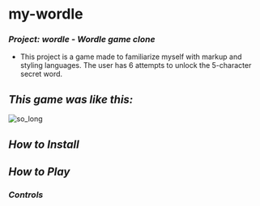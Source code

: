 <h1>my-wordle</h1>

### _Project: wordle - Wordle game clone_

- This project is a game made to familiarize myself with markup and styling languages. The user has 6 attempts to unlock the 5-character secret word.

## _This game was like this:_

![so_long](https://user-images.githubusercontent.com/83036509/150965119-a96d5590-3971-43d0-959f-ee0d0f237d9e.gif)

## _How to Install_

## _How to Play_

### _Controls_
